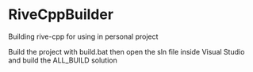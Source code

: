 # RiveCppBuilder

Building rive-cpp for using in personal project

Build the project with build.bat
then open the sln file inside Visual Studio and build the ALL_BUILD solution
